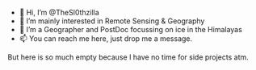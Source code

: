 - 👋 Hi, I’m @TheSl0thzilla
- 👀 I’m mainly interested in Remote Sensing & Geography
- 🌱 I’m a Geographer and PostDoc focussing on ice in the Himalayas
- 📫 You can reach me here, just drop me a message. 

But here is so much empty because I have no time for side projects atm.

<!---
TheSl0thzilla/TheSl0thzilla is a ✨ special ✨ repository because its `README.md` (this file) appears on your GitHub profile.
You can click the Preview link to take a look at your changes.
--->
